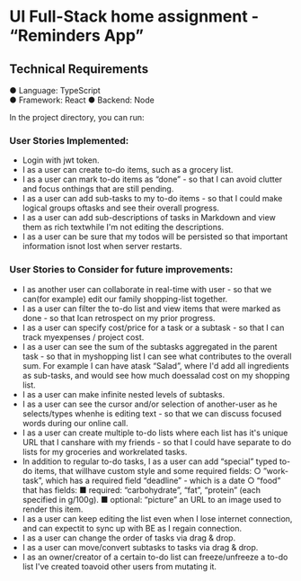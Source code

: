 # UI Full-Stack home assignment - “Reminders App”

## Technical Requirements
● Language: TypeScript <br />
● Framework: React
● Backend: Node

In the project directory, you can run:

### User Stories Implemented:

- Login with jwt token.
- I as a user can create to-do items, such as a grocery list.
- I as a user can mark to-do items as “done” - so that I can avoid clutter and focus onthings that are still pending.
- I as a user can add sub-tasks to my to-do items - so that I could make logical groups oftasks and see their overall progress.
- I as a user can add sub-descriptions of tasks in Markdown and view them as rich textwhile I'm not editing the descriptions.
- I as a user can be sure that my todos will be persisted so that important information isnot lost when server restarts.



### User Stories to Consider for future improvements:

- I as another user can collaborate in real-time with user - so that we can(for example) edit our family shopping-list together.
- I as a user can filter the to-do list and view items that were marked as done - so that Ican retrospect on my prior progress.
- I as a user can specify cost/price for a task or a subtask - so that I can track myexpenses / project cost.
- I as a user can see the sum of the subtasks aggregated in the parent task - so that in myshopping list I can see what contributes to the overall sum. For example I can have atask “Salad”, where I'd add all ingredients as sub-tasks, and would see how much doessalad cost on my shopping list.
- I as a user can make infinite nested levels of subtasks.
- I as a user can see the cursor and/or selection of another-user as he selects/types whenhe is editing text - so that we can discuss focused words during our online call.
- I as a user can create multiple to-do lists where each list has it's unique URL that I canshare with my friends - so that I could have separate to do lists for my groceries and workrelated tasks.
- In addition to regular to-do tasks, I as a user can add “special” typed to-do items, that willhave custom style and some required fields:
  ○ ”work-task”, which has a required field “deadline” - which is a date
  ○ “food” that has fields:
    ■ required: “carbohydrate”, “fat”, “protein” (each specified in g/100g).
    ■ optional: “picture” an URL to an image used to render this item.
- I as a user can keep editing the list even when I lose internet connection, and can expectit to sync up with BE as I regain connection.
- I as a user can change the order of tasks via drag & drop.
- I as a user can move/convert subtasks to tasks via drag & drop.
- I as an owner/creator of a certain to-do list can freeze/unfreeze a to-do list I've created toavoid other users from mutating it.
